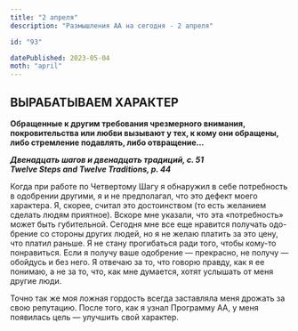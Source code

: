 ```yaml
---
title: "2 апреля"
description: "Размышления АА на сегодня - 2 апреля"

id: "93"

datePublished: 2023-05-04
moth: "april"
---
```


## ВЫРАБАТЫВАЕМ ХАРАКТЕР

**Обращенные к другим требования чрезмерного внимания, покровительства или
любви вызывают у тех, к кому они обращены, либо стремление подавлять, либо
отвращение…**

**_Двенадцать шагов и двенадцать традиций, с. 51  
Twelve Steps and Twelve Traditions, p. 44_**

Когда при работе по Четвертому Шагу я обнаружил в себе потребность в одобрении
другими, я и не предполагал, что это дефект моего характера. Я, скорее, считал
это достоинством (то есть желанием сделать людям приятное). Вскоре мне
указали, что эта «потребность» может быть губительной. Сегодня мне все еще
нравится получать одо-брение со стороны других людей, но я не желаю платить за
это цену, что платил раньше. Я не стану прогибаться ради того, чтобы кому-то
понравиться. Если я получу ваше одобрение — прекрасно, не получу — обойдусь и
без него. Я отвечаю за то, что говорю правду, как я ее понимаю, а не за то,
что, как мне думается, хотят услышать от меня другие люди.

Точно так же моя ложная гордость всегда заставляла меня дрожать за свою
репутацию. После того, как я узнал Программу АА, у меня появилась цель —
улучшить свой характер.
